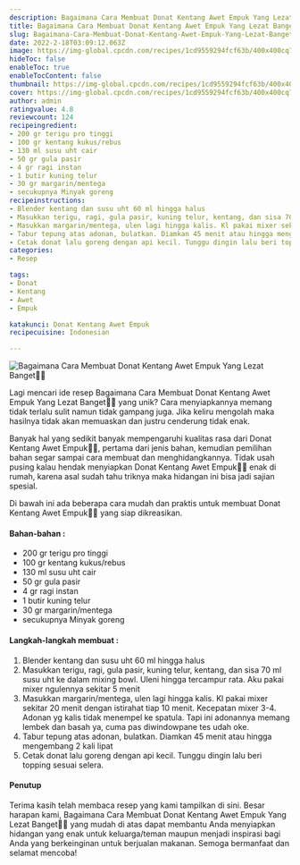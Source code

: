 ```yaml
---
description: Bagaimana Cara Membuat Donat Kentang Awet Empuk Yang Lezat Banget"
title: Bagaimana Cara Membuat Donat Kentang Awet Empuk Yang Lezat Banget
slug: Bagaimana-Cara-Membuat-Donat-Kentang-Awet-Empuk-Yang-Lezat-Banget
date: 2022-2-18T03:09:12.063Z
image: https://img-global.cpcdn.com/recipes/1cd9559294fcf63b/400x400cq70/photo.jpg
hideToc: false
enableToc: true
enableTocContent: false
thumbnail: https://img-global.cpcdn.com/recipes/1cd9559294fcf63b/400x400cq70/photo.jpg
cover: https://img-global.cpcdn.com/recipes/1cd9559294fcf63b/400x400cq70/photo.jpg
author: admin
ratingvalue: 4.8
reviewcount: 124
recipeingredient:
- 200 gr terigu pro tinggi
- 100 gr kentang kukus/rebus
- 130 ml susu uht cair
- 50 gr gula pasir
- 4 gr ragi instan
- 1 butir kuning telur
- 30 gr margarin/mentega
- secukupnya Minyak goreng
recipeinstructions:
- Blender kentang dan susu uht 60 ml hingga halus
- Masukkan terigu, ragi, gula pasir, kuning telur, kentang, dan sisa 70 ml susu uht ke dalam mixing bowl. Uleni hingga tercampur rata. Aku pakai mixer ngulennya sekitar 5 menit
- Masukkan margarin/mentega, ulen lagi hingga kalis. Kl pakai mixer sekitar 20 menit dengan istirahat tiap 10 menit. Kecepatan mixer 3-4. Adonan yg kalis tidak menempel ke spatula. Tapi ini adonannya memang lembek dan basah ya, cuma pas diwindowpane tes udah oke.
- Tabur tepung atas adonan, bulatkan. Diamkan 45 menit atau hingga mengembang 2 kali lipat
- Cetak donat lalu goreng dengan api kecil. Tunggu dingin lalu beri topping sesuai selera.
categories:
- Resep

tags:
- Donat
- Kentang
- Awet
- Empuk

katakunci: Donat Kentang Awet Empuk
recipecuisine: Indonesian

---
```


![Bagaimana Cara Membuat Donat Kentang Awet Empuk Yang Lezat Banget👩‍🍳](https://img-global.cpcdn.com/recipes/1cd9559294fcf63b/400x400cq70/photo.jpg)

Lagi mencari ide resep Bagaimana Cara Membuat Donat Kentang Awet Empuk Yang Lezat Banget👩‍🍳 yang unik? Cara menyiapkannya memang tidak terlalu sulit namun tidak gampang juga. Jika keliru mengolah maka hasilnya tidak akan memuaskan dan justru cenderung tidak enak.

Banyak hal yang sedikit banyak mempengaruhi kualitas rasa dari Donat Kentang Awet Empuk👩‍🍳, pertama dari jenis bahan, kemudian pemilihan bahan segar sampai cara membuat dan menghidangkannya. Tidak usah pusing kalau hendak menyiapkan Donat Kentang Awet Empuk👩‍🍳 enak di rumah, karena asal sudah tahu triknya maka hidangan ini bisa jadi sajian spesial.

Di bawah ini ada beberapa cara mudah dan praktis untuk membuat Donat Kentang Awet Empuk👩‍🍳 yang siap dikreasikan.

<!--inarticleads1-->

#### Bahan-bahan :

- 200 gr terigu pro tinggi
- 100 gr kentang kukus/rebus
- 130 ml susu uht cair
- 50 gr gula pasir
- 4 gr ragi instan
- 1 butir kuning telur
- 30 gr margarin/mentega
- secukupnya Minyak goreng

<!--inarticleads2-->

#### Langkah-langkah membuat :

1. Blender kentang dan susu uht 60 ml hingga halus
1. Masukkan terigu, ragi, gula pasir, kuning telur, kentang, dan sisa 70 ml susu uht ke dalam mixing bowl. Uleni hingga tercampur rata. Aku pakai mixer ngulennya sekitar 5 menit
1. Masukkan margarin/mentega, ulen lagi hingga kalis. Kl pakai mixer sekitar 20 menit dengan istirahat tiap 10 menit. Kecepatan mixer 3-4. Adonan yg kalis tidak menempel ke spatula. Tapi ini adonannya memang lembek dan basah ya, cuma pas diwindowpane tes udah oke.
1. Tabur tepung atas adonan, bulatkan. Diamkan 45 menit atau hingga mengembang 2 kali lipat
1. Cetak donat lalu goreng dengan api kecil. Tunggu dingin lalu beri topping sesuai selera.

#### Penutup

Terima kasih telah membaca resep yang kami tampilkan di sini. Besar harapan kami, Bagaimana Cara Membuat Donat Kentang Awet Empuk Yang Lezat Banget👩‍🍳 yang mudah di atas dapat membantu Anda menyiapkan hidangan yang enak untuk keluarga/teman maupun menjadi inspirasi bagi Anda yang berkeinginan untuk berjualan makanan. Semoga bermanfaat dan selamat mencoba!